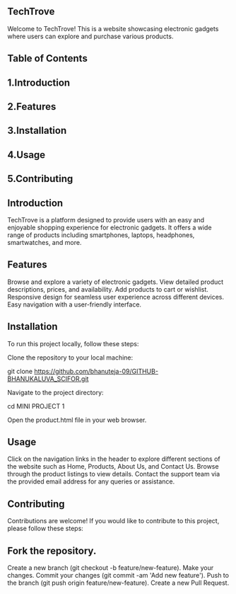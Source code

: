 ## TechTrove
Welcome to TechTrove! This is a website showcasing electronic gadgets where users can explore and purchase various products.

## Table of Contents

## 1.Introduction
## 2.Features
## 3.Installation
## 4.Usage
## 5.Contributing

## Introduction
TechTrove is a platform designed to provide users with an easy and enjoyable shopping experience for electronic gadgets. It offers a wide range of products including smartphones, laptops, headphones, smartwatches, and more.

## Features
Browse and explore a variety of electronic gadgets.
View detailed product descriptions, prices, and availability.
Add products to cart or wishlist.
Responsive design for seamless user experience across different devices.
Easy navigation with a user-friendly interface.

## Installation
To run this project locally, follow these steps:

Clone the repository to your local machine:

git clone https://github.com/bhanuteja-09/GITHUB-BHANUKALUVA_SCIFOR.git

Navigate to the project directory:

cd MINI PROJECT 1

Open the product.html file in your web browser.

## Usage
Click on the navigation links in the header to explore different sections of the website such as Home, Products, About Us, and Contact Us.
Browse through the product listings to view details.
Contact the support team via the provided email address for any queries or assistance.

## Contributing
Contributions are welcome! If you would like to contribute to this project, please follow these steps:

## Fork the repository.
Create a new branch (git checkout -b feature/new-feature).
Make your changes.
Commit your changes (git commit -am 'Add new feature').
Push to the branch (git push origin feature/new-feature).
Create a new Pull Request.